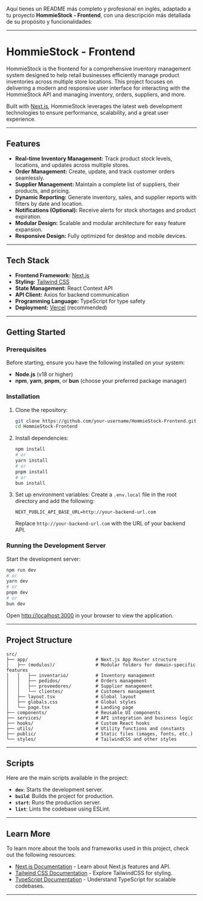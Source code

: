 Aquí tienes un README más completo y profesional en inglés, adaptado a tu proyecto **HommieStock - Frontend**, con una descripción más detallada de su propósito y funcionalidades:

---

# **HommieStock - Frontend**

HommieStock is the frontend for a comprehensive inventory management system designed to help retail businesses efficiently manage product inventories across multiple store locations. This project focuses on delivering a modern and responsive user interface for interacting with the HommieStock API and managing inventory, orders, suppliers, and more.

Built with [Next.js](https://nextjs.org), HommieStock leverages the latest web development technologies to ensure performance, scalability, and a great user experience.

---

## **Features**

- **Real-time Inventory Management:** Track product stock levels, locations, and updates across multiple stores.
- **Order Management:** Create, update, and track customer orders seamlessly.
- **Supplier Management:** Maintain a complete list of suppliers, their products, and pricing.
- **Dynamic Reporting:** Generate inventory, sales, and supplier reports with filters by date and location.
- **Notifications (Optional):** Receive alerts for stock shortages and product expiration.
- **Modular Design:** Scalable and modular architecture for easy feature expansion.
- **Responsive Design:** Fully optimized for desktop and mobile devices.

---

## **Tech Stack**

- **Frontend Framework:** [Next.js](https://nextjs.org)
- **Styling:** [Tailwind CSS](https://tailwindcss.com)
- **State Management:** React Context API
- **API Client:** Axios for backend communication
- **Programming Language:** TypeScript for type safety
- **Deployment:** [Vercel](https://vercel.com) (recommended)

---

## **Getting Started**

### **Prerequisites**
Before starting, ensure you have the following installed on your system:
- **Node.js** (v18 or higher)
- **npm**, **yarn**, **pnpm**, or **bun** (choose your preferred package manager)

### **Installation**

1. Clone the repository:
   ```bash
   git clone https://github.com/your-username/HommieStock-Frontend.git
   cd HommieStock-Frontend
   ```

2. Install dependencies:
   ```bash
   npm install
   # or
   yarn install
   # or
   pnpm install
   # or
   bun install
   ```

3. Set up environment variables:
   Create a `.env.local` file in the root directory and add the following:
   ```env
   NEXT_PUBLIC_API_BASE_URL=http://your-backend-url.com
   ```
   Replace `http://your-backend-url.com` with the URL of your backend API.

### **Running the Development Server**

Start the development server:
```bash
npm run dev
# or
yarn dev
# or
pnpm dev
# or
bun dev
```

Open [http://localhost:3000](http://localhost:3000) in your browser to view the application.

---

## **Project Structure**

```plaintext
src/
├── app/                         # Next.js App Router structure
│   ├── (modulos)/               # Modular folders for domain-specific features
│   │   ├── inventario/          # Inventory management
│   │   ├── pedidos/             # Orders management
│   │   ├── proveedores/         # Supplier management
│   │   └── clientes/            # Customers management
│   ├── layout.tsx               # Global layout
│   ├── globals.css              # Global styles
│   └── page.tsx                 # Landing page
├── components/                  # Reusable UI components
├── services/                    # API integration and business logic
├── hooks/                       # Custom React hooks
├── utils/                       # Utility functions and constants
├── public/                      # Static files (images, fonts, etc.)
└── styles/                      # TailwindCSS and other styles
```

---

## **Scripts**

Here are the main scripts available in the project:

- **`dev`**: Starts the development server.
- **`build`**: Builds the project for production.
- **`start`**: Runs the production server.
- **`lint`**: Lints the codebase using ESLint.

---

## **Learn More**

To learn more about the tools and frameworks used in this project, check out the following resources:

- [Next.js Documentation](https://nextjs.org/docs) - Learn about Next.js features and API.
- [Tailwind CSS Documentation](https://tailwindcss.com/docs) - Explore TailwindCSS for styling.
- [TypeScript Documentation](https://www.typescriptlang.org/docs/) - Understand TypeScript for scalable codebases.

---